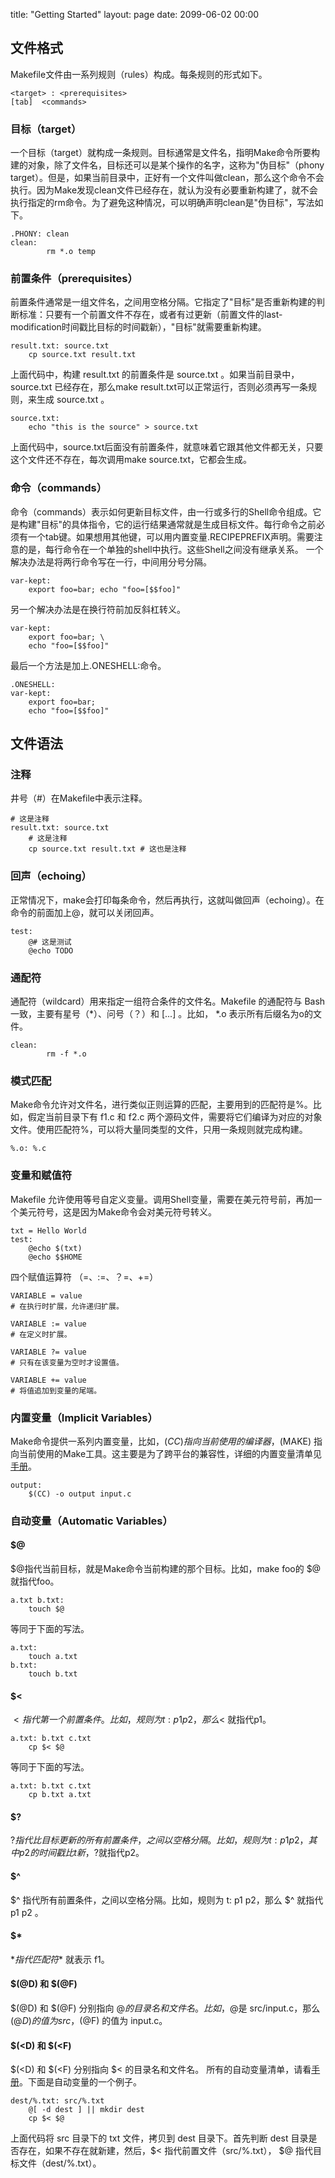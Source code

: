title: "Getting Started"
layout: page
date: 2099-06-02 00:00

## 文件格式
Makefile文件由一系列规则（rules）构成。每条规则的形式如下。
```
<target> : <prerequisites> 
[tab]  <commands>
```

### 目标（target）
一个目标（target）就构成一条规则。目标通常是文件名，指明Make命令所要构建的对象，除了文件名，目标还可以是某个操作的名字，这称为"伪目标"（phony target）。但是，如果当前目录中，正好有一个文件叫做clean，那么这个命令不会执行。因为Make发现clean文件已经存在，就认为没有必要重新构建了，就不会执行指定的rm命令。为了避免这种情况，可以明确声明clean是"伪目标"，写法如下。
```
.PHONY: clean
clean:
        rm *.o temp
```

### 前置条件（prerequisites）
前置条件通常是一组文件名，之间用空格分隔。它指定了"目标"是否重新构建的判断标准：只要有一个前置文件不存在，或者有过更新（前置文件的last-modification时间戳比目标的时间戳新），"目标"就需要重新构建。
```
result.txt: source.txt
    cp source.txt result.txt
```
上面代码中，构建 result.txt 的前置条件是 source.txt 。如果当前目录中，source.txt 已经存在，那么make result.txt可以正常运行，否则必须再写一条规则，来生成 source.txt 。
```
source.txt:
    echo "this is the source" > source.txt
```
上面代码中，source.txt后面没有前置条件，就意味着它跟其他文件都无关，只要这个文件还不存在，每次调用make source.txt，它都会生成。

### 命令（commands）
命令（commands）表示如何更新目标文件，由一行或多行的Shell命令组成。它是构建"目标"的具体指令，它的运行结果通常就是生成目标文件。每行命令之前必须有一个tab键。如果想用其他键，可以用内置变量.RECIPEPREFIX声明。需要注意的是，每行命令在一个单独的shell中执行。这些Shell之间没有继承关系。
一个解决办法是将两行命令写在一行，中间用分号分隔。
```
var-kept:
    export foo=bar; echo "foo=[$$foo]"
```
另一个解决办法是在换行符前加反斜杠转义。
```
var-kept:
    export foo=bar; \
    echo "foo=[$$foo]"
```
最后一个方法是加上.ONESHELL:命令。
```
.ONESHELL:
var-kept:
    export foo=bar; 
    echo "foo=[$$foo]"
```

## 文件语法
### 注释
井号（#）在Makefile中表示注释。
```
# 这是注释
result.txt: source.txt
    # 这是注释
    cp source.txt result.txt # 这也是注释
```

### 回声（echoing）
正常情况下，make会打印每条命令，然后再执行，这就叫做回声（echoing）。在命令的前面加上@，就可以关闭回声。
```
test:
    @# 这是测试
    @echo TODO
```

### 通配符
通配符（wildcard）用来指定一组符合条件的文件名。Makefile 的通配符与 Bash 一致，主要有星号（*）、问号（？）和 [...] 。比如， *.o 表示所有后缀名为o的文件。
```
clean:
        rm -f *.o
```

### 模式匹配
Make命令允许对文件名，进行类似正则运算的匹配，主要用到的匹配符是%。比如，假定当前目录下有 f1.c 和 f2.c 两个源码文件，需要将它们编译为对应的对象文件。使用匹配符%，可以将大量同类型的文件，只用一条规则就完成构建。
```
%.o: %.c
```

### 变量和赋值符
Makefile 允许使用等号自定义变量。调用Shell变量，需要在美元符号前，再加一个美元符号，这是因为Make命令会对美元符号转义。
```
txt = Hello World
test:
    @echo $(txt)
    @echo $$HOME
```
四个赋值运算符 （=、:=、？=、+=）
```
VARIABLE = value
# 在执行时扩展，允许递归扩展。

VARIABLE := value
# 在定义时扩展。

VARIABLE ?= value
# 只有在该变量为空时才设置值。

VARIABLE += value
# 将值追加到变量的尾端。
```

### 内置变量（Implicit Variables）
Make命令提供一系列内置变量，比如，$(CC) 指向当前使用的编译器，$(MAKE) 指向当前使用的Make工具。这主要是为了跨平台的兼容性，详细的内置变量清单见[手册](https://www.gnu.org/software/make/manual/html_node/Implicit-Variables.html)。
```
output:
    $(CC) -o output input.c
```

### 自动变量（Automatic Variables）
#### $@
$@指代当前目标，就是Make命令当前构建的那个目标。比如，make foo的 $@ 就指代foo。
```
a.txt b.txt: 
    touch $@
```
等同于下面的写法。
```
a.txt:
    touch a.txt
b.txt:
    touch b.txt
```
#### $<
$< 指代第一个前置条件。比如，规则为 t: p1 p2，那么$< 就指代p1。
```
a.txt: b.txt c.txt
    cp $< $@ 
```
等同于下面的写法。
```
a.txt: b.txt c.txt
    cp b.txt a.txt 
```

#### $?
$? 指代比目标更新的所有前置条件，之间以空格分隔。比如，规则为 t: p1 p2，其中 p2 的时间戳比 t 新，$?就指代p2。
#### $^
$^ 指代所有前置条件，之间以空格分隔。比如，规则为 t: p1 p2，那么 $^ 就指代 p1 p2 。
#### $*
$* 指代匹配符 % 匹配的部分， 比如% 匹配 f1.txt 中的f1 ，$* 就表示 f1。
#### $(@D) 和 $(@F)
$(@D) 和 $(@F) 分别指向 $@ 的目录名和文件名。比如，$@是 src/input.c，那么$(@D) 的值为 src ，$(@F) 的值为 input.c。
#### $(<D) 和 $(<F)
$(<D) 和 $(<F) 分别指向 $< 的目录名和文件名。
所有的自动变量清单，请看[手册](https://www.gnu.org/software/make/manual/html_node/Automatic-Variables.html)。下面是自动变量的一个例子。
```
dest/%.txt: src/%.txt
    @[ -d dest ] || mkdir dest
    cp $< $@
```
上面代码将 src 目录下的 txt 文件，拷贝到 dest 目录下。首先判断 dest 目录是否存在，如果不存在就新建，然后，$< 指代前置文件（src/%.txt）， $@ 指代目标文件（dest/%.txt）。